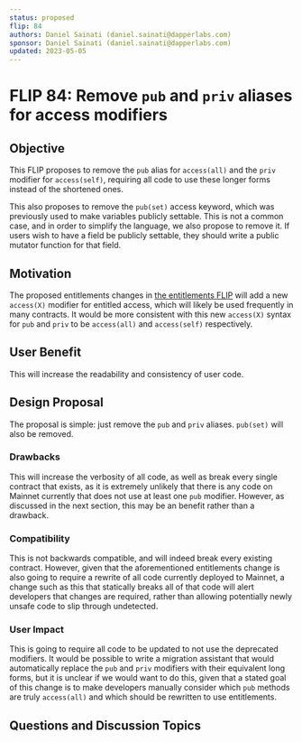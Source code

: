```yaml
---
status: proposed 
flip: 84
authors: Daniel Sainati (daniel.sainati@dapperlabs.com)
sponsor: Daniel Sainati (daniel.sainati@dapperlabs.com)
updated: 2023-05-05 
---
```


# FLIP 84: Remove `pub` and `priv` aliases for access modifiers

## Objective

This FLIP proposes to remove the `pub` alias for `access(all)` and the `priv`
modifier for `access(self)`, requiring all code to use these longer forms instead
of the shortened ones. 

This also proposes to remove the `pub(set)` access keyword, which was previously used to make
variables publicly settable. This is not a common case, and in order to simplify the language, 
we also propose to remove it. If users wish to have a field be publicly settable, they should write
a public mutator function for that field. 

## Motivation

The proposed entitlements changes in [the entitlements FLIP](https://github.com/onflow/flips/pull/54) 
will add a new `access(X)` modifier for entitled access, which will likely be used frequently 
in many contracts. It would be more consistent with this new `access(X)` syntax for `pub`
and `priv` to be `access(all)` and `access(self)` respectively. 

## User Benefit

This will increase the readability and consistency of user code. 

## Design Proposal

The proposal is simple: just remove the `pub` and `priv` aliases. `pub(set)` will 
also be removed. 

### Drawbacks

This will increase the verbosity of all code, as well as break every single contract
that exists, as it is extremely unlikely that there is any code on Mainnet currently that 
does not use at least one `pub` modifier. However, as discussed in the next section, this may be
an benefit rather than a drawback. 

### Compatibility

This is not backwards compatible, and will indeed break every existing contract. However, 
given that the aforementioned entitlements change is also going to require a rewrite of all
code currently deployed to Mainnet, a change such as this that statically breaks all of that code
will alert developers that changes are required, rather than allowing potentially newly unsafe
code to slip through undetected. 

### User Impact

This is going to require all code to be updated to not use the deprecated modifiers. It would 
be possible to write a migration assistant that would automatically replace the `pub` and `priv`
modifiers with their equivalent long forms, but it is unclear if we would want to do this, given
that a stated goal of this change is to make developers manually consider which `pub` methods are
truly `access(all)` and which should be rewritten to use entitlements. 

## Questions and Discussion Topics
